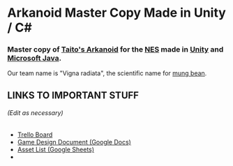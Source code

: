 # Arkanoid Master Copy Made in Unity / C#
### Master copy of [Taito's Arkanoid](https://en.wikipedia.org/wiki/Arkanoid) for the [NES](https://en.wikipedia.org/wiki/Nintendo_Entertainment_System) made in [Unity](https://unity.com) and [Microsoft Java](https://en.wikipedia.org/wiki/C_Sharp_(programming_language)).

Our team name is "Vigna radiata", the scientific name for [mung bean](https://en.wikipedia.org/wiki/Mung_bean).

## LINKS TO IMPORTANT STUFF
###### (Edit as necessary)

- [Trello Board]()
- [Game Design Document (Google Docs)]()
- [Asset List (Google Sheets)]()
- 
